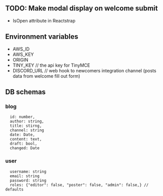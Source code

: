 ## TODO: Make modal display on welcome submit
- IsOpen attribute in Reactstrap

## Environment variables
 - AWS_ID
 - AWS_KEY
 - ORIGIN
 - TINY_KEY // the api key for TinyMCE 
 - DISCORD_URL // web hook to newcomers integration channel (posts data from welcome fill out form)

## DB schemas
### blog
```
  id: number,
  author: string,
  title: stirng,
  channel: string
  date: Date,
  content: text,
  draft: bool,
  changed: Date
```

### user
```
  username: string
  email: string
  password: string
  roles: {"editor": false, "poster": false, "admin": false,} // defaults
```